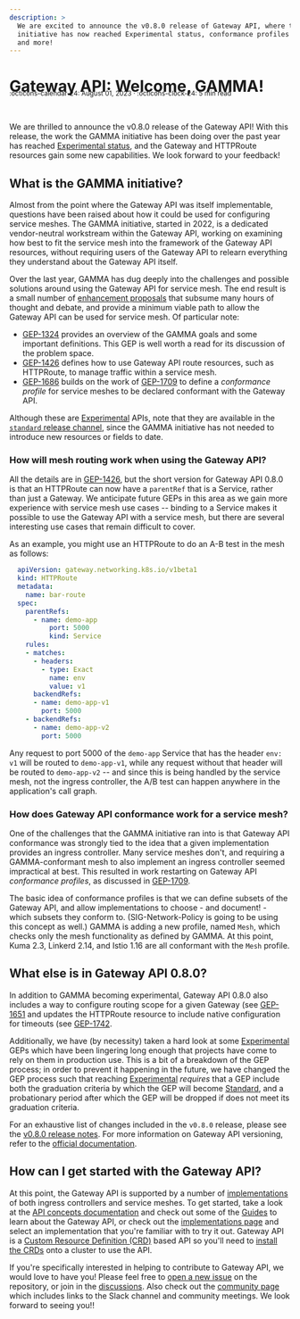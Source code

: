 ```yaml
---
description: >
  We are excited to announce the v0.8.0 release of Gateway API, where the GAMMA
  initiative has now reached Experimental status, conformance profiles are supported,
  and more!
---
```


# Gateway API: Welcome, GAMMA!

<small style="position:relative; top:-30px;">
  :octicons-calendar-24: August 01, 2023 ·
  :octicons-clock-24: 5 min read
</small>

We are thrilled to announce the v0.8.0 release of the Gateway API! With this
release, the work the GAMMA initiative has been doing over the past year has
reached [Experimental status][status], and the Gateway and HTTPRoute resources
gain some new capabilities. We look forward to your feedback!

## What is the GAMMA initiative?

Almost from the point where the Gateway API was itself implementable,
questions have been raised about how it could be used for configuring service
meshes. The GAMMA initiative, started in 2022, is a dedicated vendor-neutral
workstream within the Gateway API, working on examining how best to fit the
service mesh into the framework of the Gateway API resources, without
requiring users of the Gateway API to relearn everything they understand about
the Gateway API itself.

Over the last year, GAMMA has dug deeply into the challenges and possible
solutions around using the Gateway API for service mesh. The end result is a
small number of [enhancement
proposals](https://gateway-api.sigs.k8s.io/v1beta1/contributing/gep/) that
subsume many hours of thought and debate, and provide a minimum viable path to
allow the Gateway API can be used for service mesh. Of particular note:

- [GEP-1324](https://gateway-api.sigs.k8s.io/geps/gep-1324/) provides an
  overview of the GAMMA goals and some important definitions. This GEP is well
  worth a read for its discussion of the problem space.
- [GEP-1426](https://gateway-api.sigs.k8s.io/geps/gep-1426/) defines how to
  use Gateway API route resources, such as HTTPRoute, to manage traffic within
  a service mesh.
- [GEP-1686](https://gateway-api.sigs.k8s.io/geps/gep-1686/) builds on the
  work of [GEP-1709](https://gateway-api.sigs.k8s.io/geps/gep-1709/) to define
  a _conformance profile_ for service meshes to be declared conformant with
  the Gateway API.

Although these are [Experimental][status] APIs, note that they are available
in the [`standard` release channel][ch], since the GAMMA initiative has not
needed to introduce new resources or fields to date.

### How will mesh routing work when using the Gateway API?

All the details are in
[GEP-1426](https://gateway-api.sigs.k8s.io/geps/gep-1426/), but the short
version for Gateway API 0.8.0 is that an HTTPRoute can now have a `parentRef`
that is a Service, rather than just a Gateway. We anticipate future GEPs in
this area as we gain more experience with service mesh use cases -- binding to
a Service makes it possible to use the Gateway API with a service mesh, but
there are several interesting use cases that remain difficult to cover.

As an example, you might use an HTTPRoute to do an A-B test in the mesh as
follows:

```yaml
  apiVersion: gateway.networking.k8s.io/v1beta1
  kind: HTTPRoute
  metadata:
    name: bar-route
  spec:
    parentRefs:
      - name: demo-app
          port: 5000
          kind: Service
    rules:
    - matches:
      - headers:
        - type: Exact
          name: env
          value: v1
      backendRefs:
      - name: demo-app-v1
        port: 5000
    - backendRefs:
      - name: demo-app-v2
        port: 5000
```

Any request to port 5000 of the `demo-app` Service that has the header `env:
v1` will be routed to `demo-app-v1`, while any request without that header
will be routed to `demo-app-v2` -- and since this is being handled by the
service mesh, not the ingress controller, the A/B test can happen anywhere in
the application's call graph.

### How does Gateway API conformance work for a service mesh?

One of the challenges that the GAMMA initiative ran into is that Gateway API
conformance was strongly tied to the idea that a given implementation provides
an ingress controller. Many service meshes don't, and requiring a
GAMMA-conformant mesh to also implement an ingress controller seemed
impractical at best. This resulted in work restarting on Gateway API
_conformance profiles_, as discussed in
[GEP-1709](https://gateway-api.sigs.k8s.io/geps/gep-1709/).

The basic idea of conformance profiles is that we can define subsets of the
Gateway API, and allow implementations to choose - and document! - which
subsets they conform to. (SIG-Network-Policy is going to be using this concept
as well.) GAMMA is adding a new profile, named `Mesh`, which checks only the
mesh functionality as defined by GAMMA. At this point, Kuma 2.3, Linkerd 2.14, and
Istio 1.16 are all conformant with the `Mesh` profile.

## What else is in Gateway API 0.8.0?

In addition to GAMMA becoming experimental, Gateway API 0.8.0 also includes a
way to configure routing scope for a given Gateway (see
[GEP-1651](https://gateway-api.sigs.k8s.io/geps/gep-1651/) and updates the
HTTPRoute resource to include native configuration for timeouts (see
[GEP-1742](https://gateway-api.sigs.k8s.io/geps/gep-1742/).

Additionally, we have (by necessity) taken a hard look at some
[Experimental][status] GEPs which have been lingering long enough that
projects have come to rely on them in production use. This is a bit of a
breakdown of the GEP process; in order to prevent it happening in the future,
we have changed the GEP process such that reaching [Experimental][status]
_requires_ that a GEP include both the graduation criteria by which the GEP
will become [Standard][status], and a probationary period after which the GEP
will be dropped if does not meet its graduation criteria.

For an exhaustive list of changes included in the `v0.8.0` release, please see
the [v0.8.0 release
notes](https://github.com/kubernetes-sigs/gateway-api/releases/tag/v0.8.0).
For more information on Gateway API versioning, refer to the [official
documentation](https://gateway-api.sigs.k8s.io/concepts/versioning/).

## How can I get started with the Gateway API?

At this point, the Gateway API is supported by a number of
[implementations][impl] of both ingress controllers and service meshes. To get
started, take a look at the [API concepts documentation][concepts] and check
out some of the [Guides][guides] to learn about the Gateway API, or check out
the [implementations page][impl] and select an implementation that you're
familiar with to try it out. Gateway API is a [Custom Resource Definition
(CRD)][crd] based API so you'll need to [install the CRDs][install-crds] onto
a cluster to use the API.

If you're specifically interested in helping to contribute to Gateway API, we
would love to have you! Please feel free to [open a new issue][issue] on the
repository, or join in the [discussions][disc]. Also check out the [community
page][community] which includes links to the Slack channel and community
meetings. We look forward to seeing you!!

[status]:https://gateway-api.sigs.k8s.io/geps/overview/#status
[ch]:https://gateway-api.sigs.k8s.io/concepts/versioning/#release-channels-eg-experimental-standard
[crd]:https://kubernetes.io/docs/tasks/extend-kubernetes/custom-resources/custom-resource-definitions/
[concepts]:https://gateway-api.sigs.k8s.io/concepts/api-overview/
[guides]:https://gateway-api.sigs.k8s.io/guides/getting-started/
[impl]:https://gateway-api.sigs.k8s.io/implementations/
[install-crds]:https://gateway-api.sigs.k8s.io/guides/getting-started/#install-the-crds
[issue]:https://github.com/kubernetes-sigs/gateway-api/issues/new/choose
[disc]:https://github.com/kubernetes-sigs/gateway-api/discussions
[community]:https://gateway-api.sigs.k8s.io/contributing/community/

